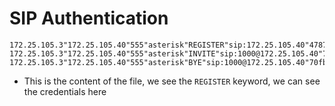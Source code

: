 # SIP Authentication

```
172.25.105.3"172.25.105.40"555"asterisk"REGISTER"sip:172.25.105.40"4787f7ce""""PLAIN"1234
172.25.105.3"172.25.105.40"555"asterisk"INVITE"sip:1000@172.25.105.40"70fbfdae""""MD5"aa533f6efa2b2abac675c1ee6cbde327
172.25.105.3"172.25.105.40"555"asterisk"BYE"sip:1000@172.25.105.40"70fbfdae""""MD5"0b306e9db1f819dd824acf3227b60e07
```

- This is the content of the file, we see the ```REGISTER``` keyword, we can see the credentials here